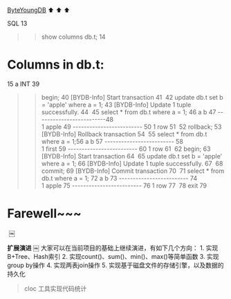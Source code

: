 [ByteYoungDB](https://bytedance.larkoffice.com/docx/doxcnkFlL3GLJoIgJaG4pKX2JVe)
⬆️  ⬆️  ⬆️

SQL
13
>> show columns db.t;​
14
# Columns in db.t:​
15
a        INT​
39
>> begin;​
40
[BYDB-Info]  Start transaction​
41
​
42
>> update db.t set b = 'apple' where a = 1;​
43
[BYDB-Info]  Update 1 tuple successfully.​
44
​
45
>> select * from db.t where a = 1;​
46
            a           b​
47
-------------------------​
48            
1       apple​
49
-------------------------​
50
1 row​
51
​
52
>> rollback;​
53
[BYDB-Info]  Rollback transaction​
54
​
55
>> select * from db.t where a = 1;​
56
            a           b​
57
-------------------------​
58            
1       first​
59
-------------------------​
60
1 row​
61
​
62
>> begin;​
63
[BYDB-Info]  Start transaction​
64
​
65
>> update db.t set b = 'apple' where a = 1;​
66
[BYDB-Info]  Update 1 tuple successfully.​
67
​
68
>> commit;​
69
[BYDB-Info]  Commit transaction​
70
​
71
>> select * from db.t where a = 1;​
72
            a           b​
73
-------------------------​
74            
1       apple​
75
-------------------------​
76
1 row​
77
​
78
>> exit​
79
# Farewell~~~​
​
￼
​


**扩展演进**​
￼
大家可以在当前项目的基础上继续演进，有如下几个方向：​
1.
实现B+Tree、Hash索引​
2.
实现count()、sum()、min()、max()等简单函数​
3.
实现group by操作​
4.
实现两表join操作​
5.
实现基于磁盘文件的存储引擎，以及数据的持久化


> cloc 工具实现代码统计
